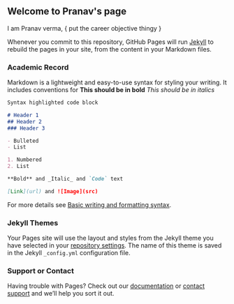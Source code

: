 ## Welcome to Pranav's page

I am Pranav verma, { put the career objective thingy }


Whenever you commit to this repository, GitHub Pages will run [Jekyll](https://jekyllrb.com/) to rebuild the pages in your site, from the content in your Markdown files.

### Academic Record

Markdown is a lightweight and easy-to-use syntax for styling your writing. It includes conventions for
**This should be in bold** _This should be in italics_
```markdown
Syntax highlighted code block

# Header 1
## Header 2
### Header 3

- Bulleted
- List

1. Numbered
2. List

**Bold** and _Italic_ and `Code` text

[Link](url) and ![Image](src)
```

For more details see [Basic writing and formatting syntax](https://docs.github.com/en/github/writing-on-github/getting-started-with-writing-and-formatting-on-github/basic-writing-and-formatting-syntax).

### Jekyll Themes

Your Pages site will use the layout and styles from the Jekyll theme you have selected in your [repository settings](https://github.com/pranav-verma-daiict/test-website/settings/pages). The name of this theme is saved in the Jekyll `_config.yml` configuration file.

### Support or Contact

Having trouble with Pages? Check out our [documentation](https://docs.github.com/categories/github-pages-basics/) or [contact support](https://support.github.com/contact) and we’ll help you sort it out.
